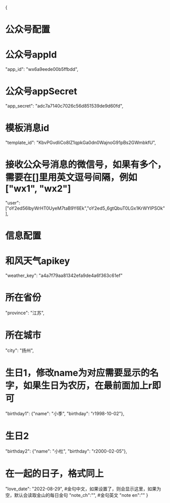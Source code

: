 {
# 公众号配置
# 公众号appId
"app_id": "wx6a9eede00b5ffbdd",
# 公众号appSecret
"app_secret": "adc7a7140c7026c56d851539de9d60fd",
# 模板消息id
"template_id": "KbvPGvdliCo8IZ1qpkGa0dn0WajnoG91pBs2GWmbkfU",
# 接收公众号消息的微信号，如果有多个，需要在[]里用英文逗号间隔，例如["wx1", "wx2"]
"user": ["oY2ed56lbyWrHT0UyeM7taB9Y6Ek","oY2ed5_6gtQbuT0LGx1KrWYIPSOk"],

# 信息配置
# 和风天气apikey
"weather_key": "a4a7f79aa81342efa9de4a6f363c61ef"
# 所在省份
"province": "江苏",
# 所在城市
"city": "扬州",
# 生日1，修改name为对应需要显示的名字，如果生日为农历，在最前面加上r即可
"birthday1": {"name": "小季", "birthday": "r1998-10-02"},
# 生日2
"birthday2": {"name": "小杜", "birthday": "r2000-02-05"},
# 在一起的日子，格式同上
"love_date": "2022-08-29",
#金句中文，如果设置了，则会显示这里，如果为空，默认会读取金山的每日金句
"note_ch":"",
#金句英文
"note en":""
}
